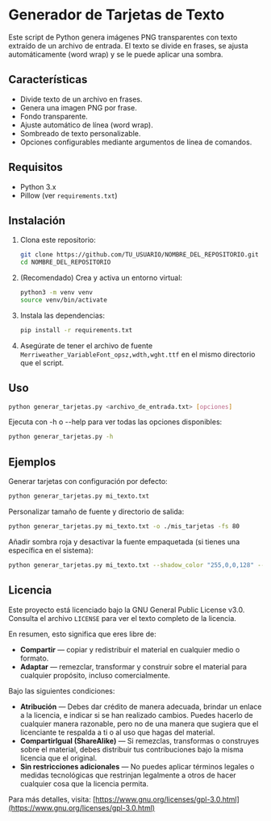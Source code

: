 # Generador de Tarjetas de Texto

Este script de Python genera imágenes PNG transparentes con texto extraído de un archivo de entrada.
El texto se divide en frases, se ajusta automáticamente (word wrap) y se le puede aplicar una sombra.

## Características

*   Divide texto de un archivo en frases.
*   Genera una imagen PNG por frase.
*   Fondo transparente.
*   Ajuste automático de línea (word wrap).
*   Sombreado de texto personalizable.
*   Opciones configurables mediante argumentos de línea de comandos.

## Requisitos

*   Python 3.x
*   Pillow (ver `requirements.txt`)

## Instalación

1.  Clona este repositorio:
    ```bash
    git clone https://github.com/TU_USUARIO/NOMBRE_DEL_REPOSITORIO.git
    cd NOMBRE_DEL_REPOSITORIO
    ```
2.  (Recomendado) Crea y activa un entorno virtual:
    ```bash
    python3 -m venv venv
    source venv/bin/activate
    ```
3.  Instala las dependencias:
    ```bash
    pip install -r requirements.txt
    ```
4.  Asegúrate de tener el archivo de fuente `Merriweather_VariableFont_opsz,wdth,wght.ttf` en el mismo directorio que el script.

## Uso

```bash
python generar_tarjetas.py <archivo_de_entrada.txt> [opciones]
```

Ejecuta con -h o --help para ver todas las opciones disponibles:
```bash
python generar_tarjetas.py -h
```

## Ejemplos


Generar tarjetas con configuración por defecto:
```bash
python generar_tarjetas.py mi_texto.txt
```

Personalizar tamaño de fuente y directorio de salida:
```bash
python generar_tarjetas.py mi_texto.txt -o ./mis_tarjetas -fs 80
```

Añadir sombra roja y desactivar la fuente empaquetada (si tienes una específica en el sistema):
```bash
python generar_tarjetas.py mi_texto.txt --shadow_color "255,0,0,128" --font_path "/usr/share/fonts/truetype/liberation/LiberationSans-Regular.ttf"
```


## Licencia

Este proyecto está licenciado bajo la GNU General Public License v3.0.
Consulta el archivo `LICENSE` para ver el texto completo de la licencia.

En resumen, esto significa que eres libre de:
*   **Compartir** — copiar y redistribuir el material en cualquier medio o formato.
*   **Adaptar** — remezclar, transformar y construir sobre el material para cualquier propósito, incluso comercialmente.

Bajo las siguientes condiciones:
*   **Atribución** — Debes dar crédito de manera adecuada, brindar un enlace a la licencia, e indicar si se han realizado cambios. Puedes hacerlo de cualquier manera razonable, pero no de una manera que sugiera que el licenciante te respalda a ti o al uso que hagas del material.
*   **CompartirIgual (ShareAlike)** — Si remezclas, transformas o construyes sobre el material, debes distribuir tus contribuciones bajo la misma licencia que el original.
*   **Sin restricciones adicionales** — No puedes aplicar términos legales o medidas tecnológicas que restrinjan legalmente a otros de hacer cualquier cosa que la licencia permita.

Para más detalles, visita: [https://www.gnu.org/licenses/gpl-3.0.html](https://www.gnu.org/licenses/gpl-3.0.html)

